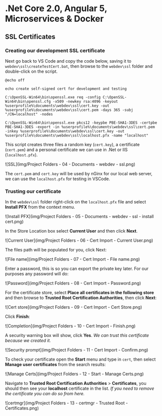 # .Net Core 2.0, Angular 5, Microservices & Docker

## SSL Certificates

### Creating our development SSL certificate
Next go back to VS Code and copy the code below, saving it to `webdev\ssl\createTestCert.bat`, then browse to the `webdev\ssl` folder and double-click on the script.

    @echo off

    echo create self-signed cert for development and testing

    C:\OpenSSL-Win64\bin\openssl.exe req -config C:\OpenSSL-Win64\bin\openssl.cfg -x509 -newkey rsa:4096 -keyout %userprofile%\documents\webdev\ssl\cert.key -out %userprofile%\documents\webdev\ssl\cert.pem -days 365 -subj "/CN=localhost" -nodes

    C:\OpenSSL-Win64\bin\openssl.exe pkcs12 -keypbe PBE-SHA1-3DES -certpbe PBE-SHA1-3DES -export -in %userprofile%\documents\webdev\ssl\cert.pem -inkey %userprofile%\documents\webdev\ssl\cert.key -out %userprofile%\documents\webdev\ssl\localhost.pfx -name "localhost"

This script creates three files a random key (`cert.key`), a certificate (`cert.pem`) and a personal certificate we can use in .Net or IIS (`localhost.pfx`).

![SSL](img/Project Folders - 04 - Documents - webdev - ssl.png)

The `cert.pem` and `cert.key` will be used by nGinx for our local web server, we can use the `localhost.pfx` for testing in VSCode.
 
### Trusting our certificate
In the `webdev\ssl` folder right-click on the `localhost.pfx` file and select **Install PFX** from the context menu.

![Install PFX](img/Project Folders - 05 - Documents - webdev - ssl - install cert.png)
 
In the Store Location box select **Current User** and then click **Next**.

![Current User](img/Project Folders - 06 - Cert Import - Current User.png)
 
The files path will be populated for you, click Next:

![File name](img/Project Folders - 07 - Cert Import - File name.png)
 
Enter a password, this is so you can export the private key later. For our purposes any password will do:

![Password](img/Project Folders - 08 - Cert Import - Password.png)
 
For the certificate store, select **Place all certificates in the following store** and then browse to **Trusted Root Certification Authorities**, then click **Next**:

![Cert store](img/Project Folders - 09 - Cert Import - Cert Store.png)
 
Click **Finish**:

![Completion](img/Project Folders - 10 - Cert Import - Finish.png)
 
A security warning box will show, click **Yes**. _We can trust this certificate because we created it._

![Security prompt](img/Project Folders - 11 - Cert Import - Confirm.png)
 
To check your certificate open the **Start** menu and type in `cert`, then select **Manage user certificates** from the search results:

![Manage Certs](img/Project Folders - 12 - Start - Manage Certs.png)
 
Navigate to **Trusted Root Certification Authorities** > **Certificates**, you should then see your **localhost** certificate in the list. _If you need to remove the certificate you can do so from here._

![certmgr](img/Project Folders - 13 - certmgr - Trusted Root - Certificates.png)